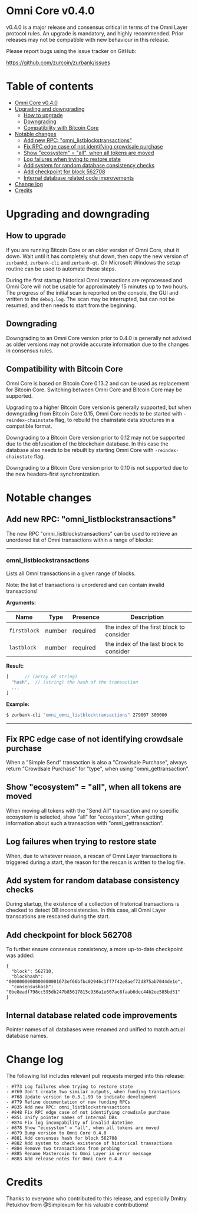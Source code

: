 Omni Core v0.4.0
================

v0.4.0 is a major release and consensus critical in terms of the Omni Layer protocol rules. An upgrade is mandatory, and highly recommended. Prior releases may not be compatible with new behaviour in this release.

Please report bugs using the issue tracker on GitHub:

  https://github.com/zurcoin/zurbank/issues

Table of contents
=================

- [Omni Core v0.4.0](#omni-core-v040)
- [Upgrading and downgrading](#upgrading-and-downgrading)
  - [How to upgrade](#how-to-upgrade)
  - [Downgrading](#downgrading)
  - [Compatibility with Bitcoin Core](#compatibility-with-zurcoin-core)
- [Notable changes](#notable-changes)
  - [Add new RPC: "omni_listblockstransactions"](#add-new-rpc-omni_listblockstransactions)
  - [Fix RPC edge case of not identifying crowdsale purchase](#fix-rpc-edge-case-of-not-identifying-crowdsale-purchase)
  - [Show "ecosystem" = "all", when all tokens are moved](#show-ecosystem--all-when-all-tokens-are-moved)
  - [Log failures when trying to restore state](#log-failures-when-trying-to-restore-state)
  - [Add system for random database consistency checks](#add-system-for-random-database-consistency-checks)
  - [Add checkpoint for block 562708](#add-checkpoint-for-block-562708)
  - [Internal database related code improvements](#internal-database-related-code-improvements)
- [Change log](#change-log)
- [Credits](#credits)

Upgrading and downgrading
=========================

How to upgrade
--------------

If you are running Bitcoin Core or an older version of Omni Core, shut it down. Wait until it has completely shut down, then copy the new version of `zurbankd`, `zurbank-cli` and `zurbank-qt`. On Microsoft Windows the setup routine can be used to automate these steps.

During the first startup historical Omni transactions are reprocessed and Omni Core will not be usable for approximately 15 minutes up to two hours. The progress of the initial scan is reported on the console, the GUI and written to the `debug.log`. The scan may be interrupted, but can not be resumed, and then needs to start from the beginning.

Downgrading
-----------

Downgrading to an Omni Core version prior to 0.4.0 is generally not advised as older versions may not provide accurate information due to the changes in consensus rules.

Compatibility with Bitcoin Core
-------------------------------

Omni Core is based on Bitcoin Core 0.13.2 and can be used as replacement for Bitcoin Core. Switching between Omni Core and Bitcoin Core may be supported.

Upgrading to a higher Bitcoin Core version is generally supported, but when downgrading from Bitcoin Core 0.15, Omni Core needs to be started with `-reindex-chainstate` flag, to rebuild the chainstate data structures in a compatible format.

Downgrading to a Bitcoin Core version prior to 0.12 may not be supported due to the obfuscation of the blockchain database. In this case the database also needs to be rebuilt by starting Omni Core with `-reindex-chainstate` flag.

Downgrading to a Bitcoin Core version prior to 0.10 is not supported due to the new headers-first synchronization.

Notable changes
===============

Add new RPC: "omni_listblockstransactions"
-----------------------------------------

The new RPC "omni_listblockstransactions" can be used to retrieve an unordered list of Omni transactions within a range of blocks:

---

### omni_listblockstransactions

Lists all Omni transactions in a given range of blocks.

Note: the list of transactions is unordered and can contain invalid transactions!

**Arguments:**

| Name                | Type    | Presence | Description                                                                                  |
|---------------------|---------|----------|----------------------------------------------------------------------------------------------|
| `firstblock`        | number  | required | the index of the first block to consider                                                     |
| `lastblock`         | number  | required | the index of the last block to consider                                                      |

**Result:**
```js
[      // (array of string)
  "hash",  // (string) the hash of the transaction
  ...
]
```

**Example:**

```bash
$ zurbank-cli "omni_omni_listblocktransactions" 279007 300000
```

---


Fix RPC edge case of not identifying crowdsale purchase
-----------------------------------------

When a "Simple Send" transaction is also a "Crowdsale Purchase", always return "Crowdsale Purchase" for "type", when using "omni_gettransaction".


Show "ecosystem" = "all", when all tokens are moved
-----------------------------------------

When moving all tokens with the "Send All" transaction and no specific ecosystem is selected, show "all" for "ecosystem", when getting information about such a transaction with "omni_gettransaction".


Log failures when trying to restore state
-----------------------------------------

When, due to whatever reason, a rescan of Omni Layer transactions is triggered during a start, the reason for the rescan is written to the log file.


Add system for random database consistency checks
-----------------------------------------

During startup, the existence of a collection of historical transactions is checked to detect DB inconsistencies. In this case, all Omni Layer transcations are rescaned during the start.


Add checkpoint for block 562708
-----------------------------------------

To further ensure consensus consistency, a more up-to-date checkpoint was added:

```
{
  "block": 562710,
  "blockhash": "0000000000000000001673ef66bfbc02946c1ff7f42e8aef72d875ab7044de1e",
  "consensushash": "0be8eadf798cc595db247b85617815c936a1e607ac8faab6dec44b2ee585bd51"
}
```


Internal database related code improvements
-----------------------------------------

Pointer names of all databases were renamed and unified to match actual database names.


Change log
==========

The following list includes relevant pull requests merged into this release:
```
- #773 Log failures when trying to restore state
- #769 Don't create two similar outputs, when funding transactions
- #768 Update version to 0.3.1.99 to indicate development
- #779 Refine documentation of new funding RPCs
- #835 Add new RPC: omni_listblockstransactions
- #848 Fix RPC edge case of not identifying crowdsale purchase
- #851 Unify pointer names of internal DBs
- #874 Fix log incompability of invalid datetime
- #878 Show "ecosystem" = "all", when all tokens are moved
- #879 Bump version to Omni Core 0.4.0
- #881 Add consensus hash for block 562708
- #882 Add system to check existence of historical transactions
- #884 Remove two transactions from probing
- #885 Rename Mastercoin to Omni Layer in error message
- #883 Add release notes for Omni Core 0.4.0
```

Credits
=======

Thanks to everyone who contributed to this release, and especially Dmitry Petukhov from @Simplexum for his valuable contributions!
